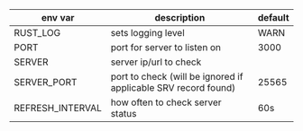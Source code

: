 | env var          | description                                                    | default |
|------------------|----------------------------------------------------------------|---------|
| RUST_LOG         | sets logging level                                             | WARN    |
| PORT             | port for server to listen on                                   | 3000    |
| SERVER           | server ip/url to check                                         |         |
| SERVER_PORT      | port to check (will be ignored if applicable SRV record found) | 25565   | 
| REFRESH_INTERVAL | how often to check server status                               | 60s     |
